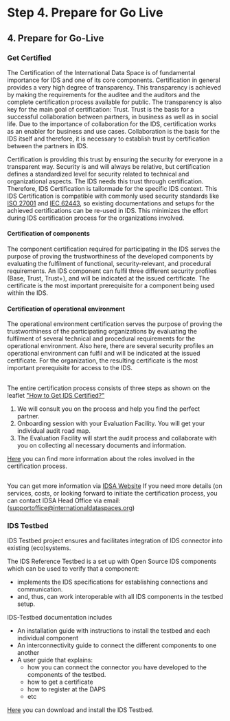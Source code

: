 # Step 4. Prepare for Go Live

## 4. Prepare for Go-Live

### Get Certified

The Certification of the International Data Space is of fundamental importance for IDS and one of its core components. Certification in general provides a very high degree of transparency. This transparency is achieved by making the requirements for the auditee and the auditors and the complete certification process available for public. The transparency is also key for the main goal of certification: Trust. Trust is the basis for a successful collaboration between partners, in business as well as in social life. Due to the importance of collaboration for the IDS, certification works as an enabler for business and use cases. Collaboration is the basis for the IDS itself and therefore, it is necessary to establish trust by certification between the partners in IDS.

Certification is providing this trust by ensuring the security for everyone in a transparent way. Security is and will always be relative, but certification defines a standardized level for security related to technical and organizational aspects. The IDS needs this trust through certification. Therefore, IDS Certification is tailormade for the specific IDS context. This IDS Certification is compatible with commonly used security standards like [ISO 27001](https://en.wikipedia.org/wiki/ISO/IEC\_27001) and [IEC 62443](https://en.wikipedia.org/wiki/IEC\_62443), so existing documentations and setups for the achieved certifications can be re-used in IDS. This minimizes the effort during IDS certification process for the organizations involved.

#### Certification of components

The component certification required for participating in the IDS serves the purpose of proving the trustworthiness of the developed components by evaluating the fulfilment of functional, security-relevant, and procedural requirements. An IDS component can fulfil three different security profiles (Base, Trust, Trust+), and will be indicated at the issued certificate. The certificate is the most important prerequisite for a component being used within the IDS.

#### Certification of operational environment

The operational environment certification serves the purpose of proving the trustworthiness of the participating organizations by evaluating the fulfilment of several technical and procedural requirements for the operational environment. Also here, there are several security profiles an operational environment can fulfil and will be indicated at the issued certificate. For the organization, the resulting certificate is the most important prerequisite for access to the IDS.

##

The entire certification process consists of three steps as shown on the leaflet ["How to Get IDS Certified?"](https://internationaldataspaces.org/wp-content/uploads/dlm\_uploads/Leaflet-How-to-get-IDS\_certified.pdf)

1. We will consult you on the process and help you find the perfect partner.
2. Onboarding session with your Evaluation Facility. You will get your individual audit road map.
3. The Evaluation Facility will start the audit process and collaborate with you on collecting all necessary documents and information.

[Here](https://github.com/anilturkmayali/idsa/blob/main/how-to-build-data-spaces/broken-reference/README.md) you can find more information about the roles involved in the certification process.

##

You can get more information via [IDSA Website](https://internationaldataspaces.org/use/certification/) If you need more details (on services, costs, or looking forward to initiate the certification process, you can contact IDSA Head Office via email: (supportoffice@internationaldataspaces.org)

### IDS Testbed

IDS Testbed project ensures and facilitates integration of IDS connector into existing (eco)systems.

The IDS Reference Testbed is a set up with Open Source IDS components which can be used to verify that a component:

* implements the IDS specifications for establishing connections and communication.
* and, thus, can work interoperable with all IDS components in the testbed setup.

IDS-Testbed documentation includes

* An installation guide with instructions to install the testbed and each individual component
* An interconnectivity guide to connect the different components to one another
* A user guide that explains:
  * how you can connect the connector you have developed to the components of the testbed.
  * how to get a certificate
  * how to register at the DAPS
  * etc

[Here](https://github.com/International-Data-Spaces-Association/IDS-testbed) you can download and install the IDS Testbed.
